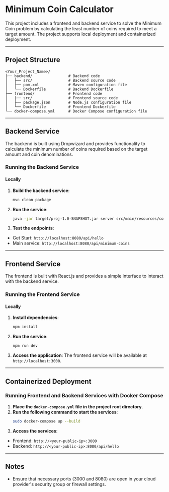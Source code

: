 # Minimum Coin Calculator

This project includes a frontend and backend service to solve the Minimum Coin problem by calculating the least number of coins required to meet a target amount. The project supports local deployment and containerized deployment.

---

## Project Structure

```
<Your_Project_Name>/
├── backend/                # Backend code
│   ├── src/                # Backend source code
│   ├── pom.xml             # Maven configuration file
│   └── Dockerfile          # Backend Dockerfile
├── frontend/               # Frontend code
│   ├── src/                # Frontend source code
│   ├── package.json        # Node.js configuration file
│   └── Dockerfile          # Frontend Dockerfile
└── docker-compose.yml      # Docker Compose configuration file
```

---

## Backend Service

The backend is built using Dropwizard and provides functionality to calculate the minimum number of coins required based on the target amount and coin denominations.

### Running the Backend Service

#### Locally

1. **Build the backend service**:
   ```bash
   mvn clean package
   ```
2. **Run the service**:
   ```bash
   java -jar target/proj-1.0-SNAPSHOT.jar server src/main/resources/config.yml
   ```
3. **Test the endpoints**:
  - Get Start: `http://localhost:8080/api/hello`
  - Main service: `http://localhost:8080/api/minimum-coins`

---

## Frontend Service

The frontend is built with React.js and provides a simple interface to interact with the backend service.

### Running the Frontend Service

#### Locally

1. **Install dependencies**:
   ```bash
   npm install
   ```
2. **Run the service**:
   ```bash
   npm run dev
   ```
3. **Access the application**: The frontend service will be available at `http://localhost:3000`.

---

## Containerized Deployment

### Running Frontend and Backend Services with Docker Compose

1. **Place the `docker-compose.yml` file in the project root directory**.
2. **Run the following command to start the services**:
   ```bash
   sudo docker-compose up --build
   ```
3. **Access the services**:
  - Frontend: `http://<your-public-ip>:3000`
  - Backend: `http://<your-public-ip>:8080/api/hello`

---

## Notes

- Ensure that necessary ports (3000 and 8080) are open in your cloud provider's security group or firewall settings.